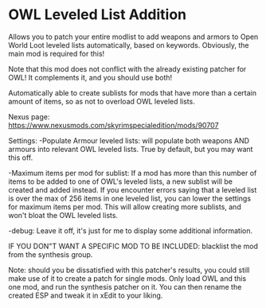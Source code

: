 # OWL Leveled List Addition
Allows you to patch your entire modlist to add weapons and armors to Open World Loot leveled lists automatically, based on keywords.
Obviously, the main mod is required for this!

Note that this mod does not conflict with the already existing patcher for OWL! It complements it, and you should use both!

Automatically able to create sublists for mods that have more than a certain amount of items, so as not to overload OWL leveled lists.

Nexus page: https://www.nexusmods.com/skyrimspecialedition/mods/90707



Settings:
-Populate Armour leveled lists: will populate both weapons AND armours into relevant OWL leveled lists. True by default, but you may want this off.

-Maximum items per mod for sublist:  If a mod has more than this number of items to be added to one of OWL's leveled lists, a new sublist will be created and added instead.
If you encounter errors saying that a leveled list is over the max of 256 items in one leveled list, you can lower the settings for maximum items per mod. This will allow creating more sublists, and won't bloat the OWL leveled lists.

-debug: Leave it off, it's just for me to display some additional information.


IF YOU DON"T WANT A SPECIFIC MOD TO BE INCLUDED: blacklist the mod from the synthesis group.


Note: should you be dissatisfied with this patcher's results, you could still make use of it to create a patch for single mods. Only load OWL and this one mod, and run the synthesis patcher on it. You can then rename the created ESP and tweak it in xEdit to your liking. 
